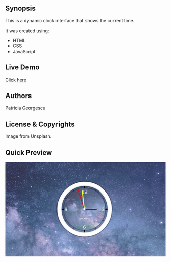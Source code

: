  
## Synopsis

This is a dynamic clock interface that shows the current time.

It was created using:

* HTML
* CSS
* JavaScript

## Live Demo

Click [here](https://patriciageo3.github.io/JS-clock/)

## Authors

Patricia Georgescu

## License & Copyrights
Image from Unsplash.

## Quick Preview

![Alt text](Clock.jpg "JS-Clock Preview")